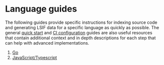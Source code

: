 # Language guides

The following guides provide specific instructions for indexing source code and generating LSIF data for a specific language as quickly as possible. The general [quick start](../lsif_quickstart.md) and [CI configuration](../adding_lsif_to_workflows.md) guides are also useful resources that contain additional context and in depth descriptions for each step that can help with advanced implementations.

1. [Go](go.md)
2. [JavaScript/Typescript](typescript_and_javascript.md)

